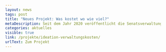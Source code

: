 ```yaml
---
layout: news
tags: post
title: "Neues Projekt: Was kostet wo wie viel?"
metaDescription: Seit dem Jahr 2020 veröffentlicht die Senatsverwaltung für Finanzen (SenFin) jährlich eine PDF-Broschüre zu den Verwaltungskosten, aufgeschlüsselt nach Bezirken und Fachbereichen. In einem gemeinsamen Ideation-Prozess mit dem Projektteam der SenFin haben wir für die Vermittlung der Daten ein neues Konzept erarbeitet - eine Storytelling-Anwendung. Den Prozess und das Ergebnis zeigen wir hier.
categories: aktuelles
visible: true
link: /projekte/ideation-verwaltungskosten/
urlText: Zum Projekt
---
```

